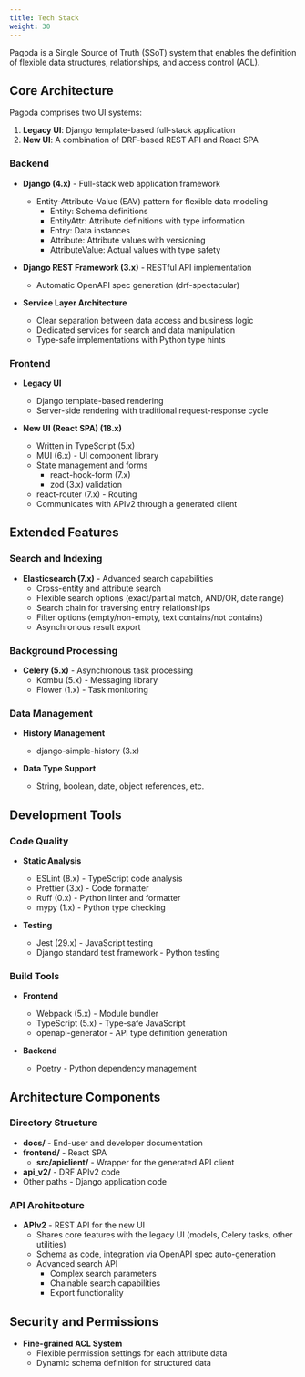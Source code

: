 ```yaml
---
title: Tech Stack
weight: 30
---
```


Pagoda is a Single Source of Truth (SSoT) system that enables the definition of flexible data structures, relationships, and access control (ACL).

## Core Architecture

Pagoda comprises two UI systems:
1. **Legacy UI**: Django template-based full-stack application
2. **New UI**: A combination of DRF-based REST API and React SPA

### Backend

- **Django (4.x)** - Full-stack web application framework
  - Entity-Attribute-Value (EAV) pattern for flexible data modeling
    - Entity: Schema definitions
    - EntityAttr: Attribute definitions with type information
    - Entry: Data instances
    - Attribute: Attribute values with versioning
    - AttributeValue: Actual values with type safety

- **Django REST Framework (3.x)** - RESTful API implementation
  - Automatic OpenAPI spec generation (drf-spectacular)

- **Service Layer Architecture**
  - Clear separation between data access and business logic
  - Dedicated services for search and data manipulation
  - Type-safe implementations with Python type hints

### Frontend

- **Legacy UI**
  - Django template-based rendering
  - Server-side rendering with traditional request-response cycle

- **New UI (React SPA) (18.x)**
  - Written in TypeScript (5.x)
  - MUI (6.x) - UI component library
  - State management and forms
    - react-hook-form (7.x)
    - zod (3.x) validation
  - react-router (7.x) - Routing
  - Communicates with APIv2 through a generated client

## Extended Features

### Search and Indexing

- **Elasticsearch (7.x)** - Advanced search capabilities
  - Cross-entity and attribute search
  - Flexible search options (exact/partial match, AND/OR, date range)
  - Search chain for traversing entry relationships
  - Filter options (empty/non-empty, text contains/not contains)
  - Asynchronous result export

### Background Processing

- **Celery (5.x)** - Asynchronous task processing
  - Kombu (5.x) - Messaging library
  - Flower (1.x) - Task monitoring

### Data Management

- **History Management**
  - django-simple-history (3.x)

- **Data Type Support**
  - String, boolean, date, object references, etc.

## Development Tools

### Code Quality

- **Static Analysis**
  - ESLint (8.x) - TypeScript code analysis
  - Prettier (3.x) - Code formatter
  - Ruff (0.x) - Python linter and formatter
  - mypy (1.x) - Python type checking

- **Testing**
  - Jest (29.x) - JavaScript testing
  - Django standard test framework - Python testing

### Build Tools

- **Frontend**
  - Webpack (5.x) - Module bundler
  - TypeScript (5.x) - Type-safe JavaScript
  - openapi-generator - API type definition generation

- **Backend**
  - Poetry - Python dependency management

## Architecture Components

### Directory Structure

- **docs/** - End-user and developer documentation
- **frontend/** - React SPA
  - **src/apiclient/** - Wrapper for the generated API client
- **api_v2/** - DRF APIv2 code
- Other paths - Django application code

### API Architecture

- **APIv2** - REST API for the new UI
  - Shares core features with the legacy UI (models, Celery tasks, other utilities)
  - Schema as code, integration via OpenAPI spec auto-generation
  - Advanced search API
    - Complex search parameters
    - Chainable search capabilities
    - Export functionality

## Security and Permissions

- **Fine-grained ACL System**
  - Flexible permission settings for each attribute data
  - Dynamic schema definition for structured data
